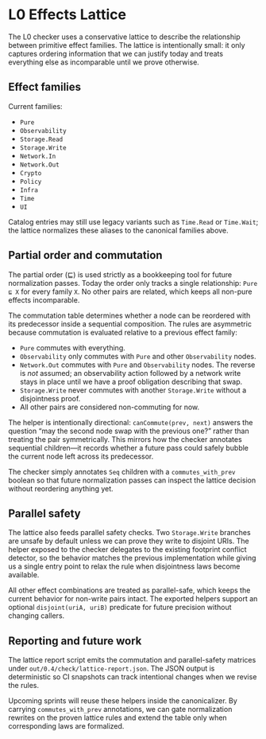 # L0 Effects Lattice

The L0 checker uses a conservative lattice to describe the relationship between
primitive effect families. The lattice is intentionally small: it only captures
ordering information that we can justify today and treats everything else as
incomparable until we prove otherwise.

## Effect families

Current families:

- `Pure`
- `Observability`
- `Storage.Read`
- `Storage.Write`
- `Network.In`
- `Network.Out`
- `Crypto`
- `Policy`
- `Infra`
- `Time`
- `UI`

Catalog entries may still use legacy variants such as `Time.Read` or
`Time.Wait`; the lattice normalizes these aliases to the canonical families
above.

## Partial order and commutation

The partial order (⊑) is used strictly as a bookkeeping tool for future
normalization passes. Today the order only tracks a single relationship:
`Pure ⊑ X` for every family `X`. No other pairs are related, which keeps all
non-pure effects incomparable.

The commutation table determines whether a node can be reordered with its
predecessor inside a sequential composition. The rules are asymmetric because
commutation is evaluated relative to a previous effect family:

- `Pure` commutes with everything.
- `Observability` only commutes with `Pure` and other `Observability` nodes.
- `Network.Out` commutes with `Pure` and `Observability` nodes. The reverse is
  *not* assumed; an observability action followed by a network write stays in
  place until we have a proof obligation describing that swap.
- `Storage.Write` never commutes with another `Storage.Write` without a
  disjointness proof.
- All other pairs are considered non-commuting for now.

The helper is intentionally directional: `canCommute(prev, next)` answers the
question “may the second node swap with the previous one?” rather than treating
the pair symmetrically. This mirrors how the checker annotates sequential
children—it records whether a future pass could safely bubble the current node
left across its predecessor.

The checker simply annotates `Seq` children with a `commutes_with_prev` boolean
so that future normalization passes can inspect the lattice decision without
reordering anything yet.

## Parallel safety

The lattice also feeds parallel safety checks. Two `Storage.Write` branches are
unsafe by default unless we can prove they write to disjoint URIs. The helper
exposed to the checker delegates to the existing footprint conflict detector,
so the behavior matches the previous implementation while giving us a single
entry point to relax the rule when disjointness laws become available.

All other effect combinations are treated as parallel-safe, which keeps the
current behavior for non-write pairs intact. The exported helpers support an
optional `disjoint(uriA, uriB)` predicate for future precision without changing
callers.

## Reporting and future work

The lattice report script emits the commutation and parallel-safety matrices
under `out/0.4/check/lattice-report.json`. The JSON output is deterministic so
CI snapshots can track intentional changes when we revise the rules.

Upcoming sprints will reuse these helpers inside the canonicalizer. By carrying
`commutes_with_prev` annotations, we can gate normalization rewrites on the
proven lattice rules and extend the table only when corresponding laws are
formalized.
